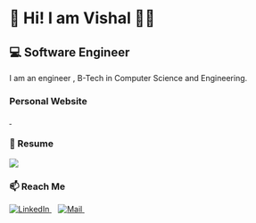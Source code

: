 
# 👋 Hi! I am Vishal  👨‍💻  

<h2>💻 Software Engineer
</h2>
<p align='justify'> 
   I am an engineer , B-Tech in Computer Science and Engineering.
</p>


<!-- <img src="https://img.shields.io/badge/C++ 🟢🟢🟢🟢🟢?&style=flat&logo=cplusplus&logoColor=white" />  -->

### Personal Website
 <a href="https://www.vishaldhiman.in/">
   <img src="https://img.shields.io/badge/vishaldhiman.in-%ff5e1f.svg?&style=flat&logo=probot&logoColor=white" alt="">
</a>&nbsp;&nbsp;

### :page_with_curl: Resume
<a href="https://drive.google.com/file/d/1BzSkSH9JRRuw_a96JC1_ChJU2msGPVIw/view?usp=sharing">
   <img src="https://img.shields.io/badge/🔽 Download Resume-005566"/>
</a>

### 📫 Reach Me

<a href="https://www.linkedin.com/in/vishaldhiman28/">
   <img src="https://img.shields.io/badge/LinkedIn-%230077B5.svg?&style=flat&logo=linkedin&logoColor=white" alt="LinkedIn">
</a>&nbsp;&nbsp;
<a href="mailto:me@vishaldhiman.in">
   <img src="https://img.shields.io/badge/Mail-%5541836.svg?&style=flat&logo=Gmail&logoColor=white" alt="Mail">
</a>&nbsp;&nbsp;


<!-- <a href="#"><img src="https://visitor-badge.glitch.me/badge?page_id=vishaldhiman28.vishaldhiman.28"></a> -->


<!--
**vishaldhiman28/vishaldhiman28** is a ✨ _special_ ✨ repository because its `README.md` (this file) appears on your GitHub profile.

Here are some ideas to get you started:

- 🔭 I’m currently working on ...
- 🌱 I’m currently learning ...
- 👯 I’m looking to collaborate on ...
- 🤔 I’m looking for help with ...
- 💬 Ask me about ...
- 
- 😄 Pronouns: ...
- ⚡ Fun fact: ...
-->
